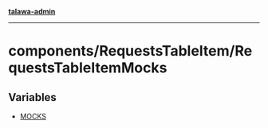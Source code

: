 [**talawa-admin**](../../../README.md)

***

# components/RequestsTableItem/RequestsTableItemMocks

## Variables

- [MOCKS](variables/MOCKS.md)
